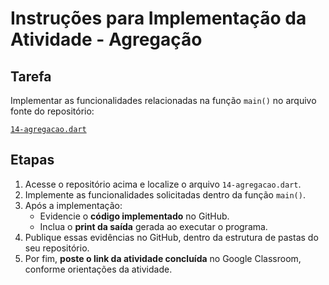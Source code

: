 # Instruções para Implementação da Atividade - Agregação

## Tarefa

Implementar as funcionalidades relacionadas na função `main()` no arquivo fonte do repositório:

[`14-agregacao.dart`](https://github.com/ricdtaveira/mobdev-parte-01/blob/master/14-poo/14-agregacao.dart)

## Etapas

1. Acesse o repositório acima e localize o arquivo `14-agregacao.dart`.
2. Implemente as funcionalidades solicitadas dentro da função `main()`.
3. Após a implementação:
   - Evidencie o **código implementado** no GitHub.
   - Inclua o **print da saída** gerada ao executar o programa.
4. Publique essas evidências no GitHub, dentro da estrutura de pastas do seu repositório.
5. Por fim, **poste o link da atividade concluída** no Google Classroom, conforme orientações da atividade.

